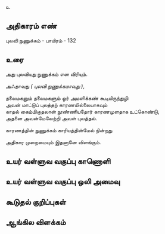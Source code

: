 உ


## அதிகாரம் எண்

புலவி நுணுக்கம் - பாயிரம் - 132 	
## உரை

அது புலவியது நுணுக்கம் என விரியும்.  

அஃதாவது _( புலவி நுணுக்கமாவது )_,  

தலைமகனும் தலைமகளும் ஒர் அமளிக்கண் கூடியிருந்துழி  
அவன் மாட்டுப் புலத்தற் காரணமில்லையாகவும்  
காதல் கைம்மிகுதலான் நூண்ணியதோர் காரணமுளதாக உட்கொண்டு,  
அதனை அவன்மேலேற்றி அவள் புலத்தல்.  

காரணத்தின் நுணுக்கம் காரியத்தின்மேல் நின்றது.  

அதிகார முறைமையும் இதனானே விளங்கும்.

## உயர் வள்ளுவ வகுப்பு காணொளி


## உயர் வள்ளுவ வகுப்பு ஒலி அமைவு 


## கூடுதல் குறிப்புகள்


## ஆங்கில விளக்கம்

